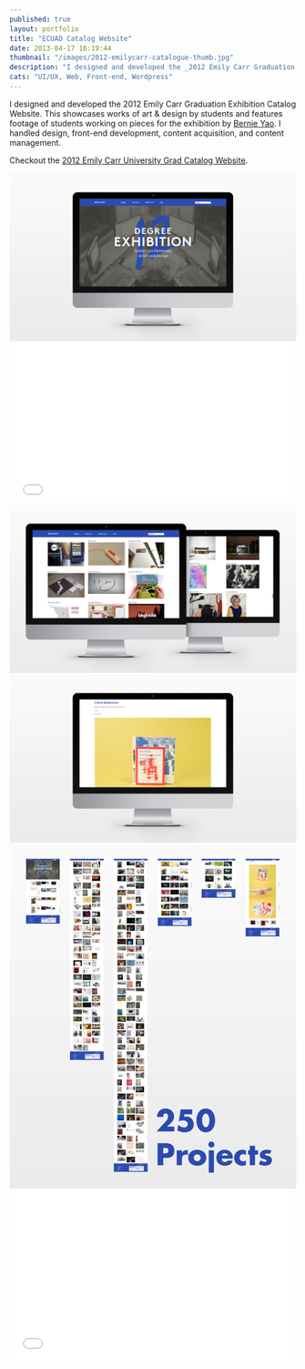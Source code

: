 ```yaml
---
published: true
layout: portfolio
title: "ECUAD Catalog Website"
date: 2013-04-17 16:19:44
thumbnail: "/images/2012-emilycarr-catalogue-thumb.jpg"
description: "I designed and developed the _2012 Emily Carr Graduation Exhibition website."
cats: "UI/UX, Web, Front-end, Wordpress"
---
```

<p class="work-content">I designed and developed the 2012 Emily Carr Graduation Exhibition Catalog Website. This showcases works of art &amp; design by students and features footage of students working on pieces for the exhibition by <a href="http://bernieyao.com/" title="Bernie Yao" target="_blank">Bernie Yao</a>. I handled design, front-end development, content acquisition, and content management.</p>

<p class="work-content">Checkout the <a href="http://grad2012.ecuad.ca" title="Emily Carr University 2012 Grad Catalogue Website" target="_blank">2012 Emily Carr University Grad Catalog Website</a>.</p>

<img src="/images/2012-emilycarr-catalogue-home.jpg" alt="Emily Carr University 2012 Grad Catalogue Home Page" />

<div class="vendor">
	<iframe src="//player.vimeo.com/video/41069060?title=0&amp;byline=0&amp;portrait=0" width="500" height="281" frameborder="0">&nsbp;</iframe>
</div>

<img src="/images/2012-emilycarr-catalogue-degrees.jpg" alt="Design and Fine Arts Degree Pages Page" />

<img src="/images/2012-emilycarr-catalogue-project.jpg" alt="A Project Page" />

<img src="/images/2012-emilycarr-catalogue-zoomout.jpg" alt="Building Order From Chaos" />

<div class="vendor">
	<iframe src="//player.vimeo.com/video/80751603?title=0&amp;byline=0&amp;portrait=0" width="500" height="300" frameborder="0"> </iframe>
</div>